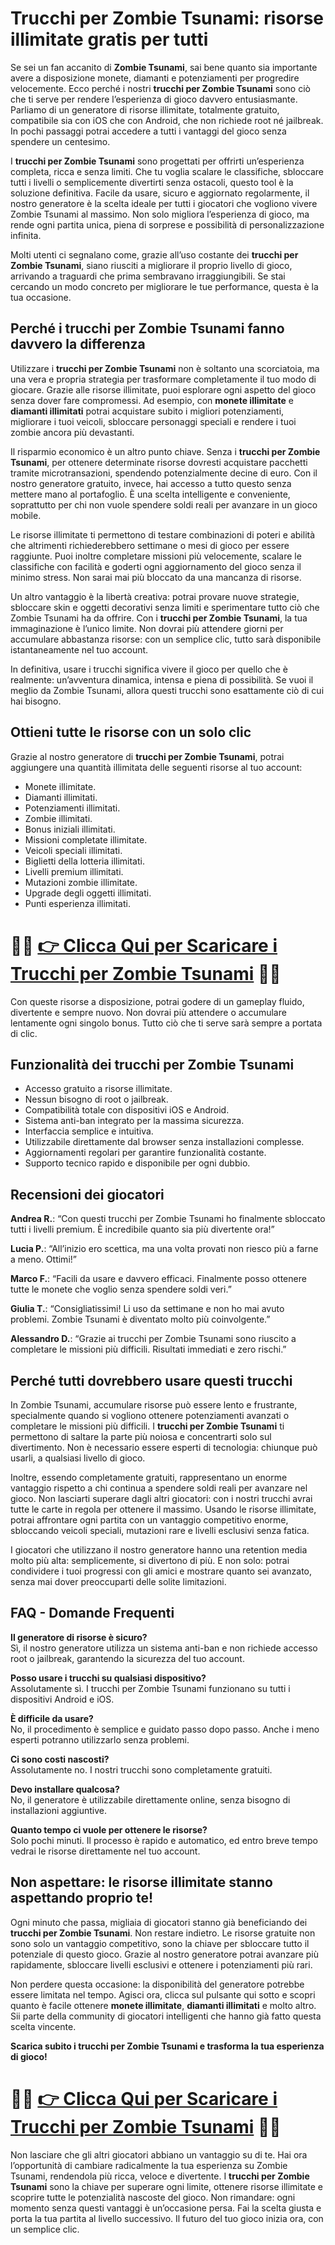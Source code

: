 <h1>Trucchi per Zombie Tsunami: risorse illimitate gratis per tutti</h1>

<p>Se sei un fan accanito di <strong>Zombie Tsunami</strong>, sai bene quanto sia importante avere a disposizione monete, diamanti e potenziamenti per progredire velocemente. Ecco perché i nostri <strong>trucchi per Zombie Tsunami</strong> sono ciò che ti serve per rendere l’esperienza di gioco davvero entusiasmante. Parliamo di un generatore di risorse illimitate, totalmente gratuito, compatibile sia con iOS che con Android, che non richiede root né jailbreak. In pochi passaggi potrai accedere a tutti i vantaggi del gioco senza spendere un centesimo.</p>

<p>I <strong>trucchi per Zombie Tsunami</strong> sono progettati per offrirti un’esperienza completa, ricca e senza limiti. Che tu voglia scalare le classifiche, sbloccare tutti i livelli o semplicemente divertirti senza ostacoli, questo tool è la soluzione definitiva. Facile da usare, sicuro e aggiornato regolarmente, il nostro generatore è la scelta ideale per tutti i giocatori che vogliono vivere Zombie Tsunami al massimo. Non solo migliora l’esperienza di gioco, ma rende ogni partita unica, piena di sorprese e possibilità di personalizzazione infinita.</p>

<p>Molti utenti ci segnalano come, grazie all’uso costante dei <strong>trucchi per Zombie Tsunami</strong>, siano riusciti a migliorare il proprio livello di gioco, arrivando a traguardi che prima sembravano irraggiungibili. Se stai cercando un modo concreto per migliorare le tue performance, questa è la tua occasione.</p>

<h2>Perché i trucchi per Zombie Tsunami fanno davvero la differenza</h2>
<p>Utilizzare i <strong>trucchi per Zombie Tsunami</strong> non è soltanto una scorciatoia, ma una vera e propria strategia per trasformare completamente il tuo modo di giocare. Grazie alle risorse illimitate, puoi esplorare ogni aspetto del gioco senza dover fare compromessi. Ad esempio, con <strong>monete illimitate</strong> e <strong>diamanti illimitati</strong> potrai acquistare subito i migliori potenziamenti, migliorare i tuoi veicoli, sbloccare personaggi speciali e rendere i tuoi zombie ancora più devastanti.</p>
<p>Il risparmio economico è un altro punto chiave. Senza i <strong>trucchi per Zombie Tsunami</strong>, per ottenere determinate risorse dovresti acquistare pacchetti tramite microtransazioni, spendendo potenzialmente decine di euro. Con il nostro generatore gratuito, invece, hai accesso a tutto questo senza mettere mano al portafoglio. È una scelta intelligente e conveniente, soprattutto per chi non vuole spendere soldi reali per avanzare in un gioco mobile.</p>
<p>Le risorse illimitate ti permettono di testare combinazioni di poteri e abilità che altrimenti richiederebbero settimane o mesi di gioco per essere raggiunte. Puoi inoltre completare missioni più velocemente, scalare le classifiche con facilità e goderti ogni aggiornamento del gioco senza il minimo stress. Non sarai mai più bloccato da una mancanza di risorse.</p>
<p>Un altro vantaggio è la libertà creativa: potrai provare nuove strategie, sbloccare skin e oggetti decorativi senza limiti e sperimentare tutto ciò che Zombie Tsunami ha da offrire. Con i <strong>trucchi per Zombie Tsunami</strong>, la tua immaginazione è l’unico limite. Non dovrai più attendere giorni per accumulare abbastanza risorse: con un semplice clic, tutto sarà disponibile istantaneamente nel tuo account.</p>
<p>In definitiva, usare i trucchi significa vivere il gioco per quello che è realmente: un’avventura dinamica, intensa e piena di possibilità. Se vuoi il meglio da Zombie Tsunami, allora questi trucchi sono esattamente ciò di cui hai bisogno.</p>

<h2>Ottieni tutte le risorse con un solo clic</h2>
<p>Grazie al nostro generatore di <strong>trucchi per Zombie Tsunami</strong>, potrai aggiungere una quantità illimitata delle seguenti risorse al tuo account:</p>
<ul>
  <li>Monete illimitate.</li>
  <li>Diamanti illimitati.</li>
  <li>Potenziamenti illimitati.</li>
  <li>Zombie illimitati.</li>
  <li>Bonus iniziali illimitati.</li>
  <li>Missioni completate illimitate.</li>
  <li>Veicoli speciali illimitati.</li>
  <li>Biglietti della lotteria illimitati.</li>
  <li>Livelli premium illimitati.</li>
  <li>Mutazioni zombie illimitate.</li>
  <li>Upgrade degli oggetti illimitati.</li>
  <li>Punti esperienza illimitati.</li>
</ul>

# 🔴🔴 **[👉 Clicca Qui per Scaricare i Trucchi per Zombie Tsunami](https://tinyurl.com/GameMobileOn)** 🔴🔴

<p>Con queste risorse a disposizione, potrai godere di un gameplay fluido, divertente e sempre nuovo. Non dovrai più attendere o accumulare lentamente ogni singolo bonus. Tutto ciò che ti serve sarà sempre a portata di clic.</p>

<h2>Funzionalità dei trucchi per Zombie Tsunami</h2>
<ul>
  <li>Accesso gratuito a risorse illimitate.</li>
  <li>Nessun bisogno di root o jailbreak.</li>
  <li>Compatibilità totale con dispositivi iOS e Android.</li>
  <li>Sistema anti-ban integrato per la massima sicurezza.</li>
  <li>Interfaccia semplice e intuitiva.</li>
  <li>Utilizzabile direttamente dal browser senza installazioni complesse.</li>
  <li>Aggiornamenti regolari per garantire funzionalità costante.</li>
  <li>Supporto tecnico rapido e disponibile per ogni dubbio.</li>
</ul>

<h2>Recensioni dei giocatori</h2>
<p><strong>Andrea R.</strong>: “Con questi trucchi per Zombie Tsunami ho finalmente sbloccato tutti i livelli premium. È incredibile quanto sia più divertente ora!”</p>
<p><strong>Lucia P.</strong>: “All’inizio ero scettica, ma una volta provati non riesco più a farne a meno. Ottimi!”</p>
<p><strong>Marco F.</strong>: “Facili da usare e davvero efficaci. Finalmente posso ottenere tutte le monete che voglio senza spendere soldi veri.”</p>
<p><strong>Giulia T.</strong>: “Consigliatissimi! Li uso da settimane e non ho mai avuto problemi. Zombie Tsunami è diventato molto più coinvolgente.”</p>
<p><strong>Alessandro D.</strong>: “Grazie ai trucchi per Zombie Tsunami sono riuscito a completare le missioni più difficili. Risultati immediati e zero rischi.”</p>

<h2>Perché tutti dovrebbero usare questi trucchi</h2>
<p>In Zombie Tsunami, accumulare risorse può essere lento e frustrante, specialmente quando si vogliono ottenere potenziamenti avanzati o completare le missioni più difficili. I <strong>trucchi per Zombie Tsunami</strong> ti permettono di saltare la parte più noiosa e concentrarti solo sul divertimento. Non è necessario essere esperti di tecnologia: chiunque può usarli, a qualsiasi livello di gioco.</p>
<p>Inoltre, essendo completamente gratuiti, rappresentano un enorme vantaggio rispetto a chi continua a spendere soldi reali per avanzare nel gioco. Non lasciarti superare dagli altri giocatori: con i nostri trucchi avrai tutte le carte in regola per ottenere il massimo. Usando le risorse illimitate, potrai affrontare ogni partita con un vantaggio competitivo enorme, sbloccando veicoli speciali, mutazioni rare e livelli esclusivi senza fatica.</p>
<p>I giocatori che utilizzano il nostro generatore hanno una retention media molto più alta: semplicemente, si divertono di più. E non solo: potrai condividere i tuoi progressi con gli amici e mostrare quanto sei avanzato, senza mai dover preoccuparti delle solite limitazioni.</p>

<h2>FAQ - Domande Frequenti</h2>
<p><strong>Il generatore di risorse è sicuro?</strong><br>Sì, il nostro generatore utilizza un sistema anti-ban e non richiede accesso root o jailbreak, garantendo la sicurezza del tuo account.</p>
<p><strong>Posso usare i trucchi su qualsiasi dispositivo?</strong><br>Assolutamente sì. I trucchi per Zombie Tsunami funzionano su tutti i dispositivi Android e iOS.</p>
<p><strong>È difficile da usare?</strong><br>No, il procedimento è semplice e guidato passo dopo passo. Anche i meno esperti potranno utilizzarlo senza problemi.</p>
<p><strong>Ci sono costi nascosti?</strong><br>Assolutamente no. I nostri trucchi sono completamente gratuiti.</p>
<p><strong>Devo installare qualcosa?</strong><br>No, il generatore è utilizzabile direttamente online, senza bisogno di installazioni aggiuntive.</p>
<p><strong>Quanto tempo ci vuole per ottenere le risorse?</strong><br>Solo pochi minuti. Il processo è rapido e automatico, ed entro breve tempo vedrai le risorse direttamente nel tuo account.</p>

<h2>Non aspettare: le risorse illimitate stanno aspettando proprio te!</h2>
<p>Ogni minuto che passa, migliaia di giocatori stanno già beneficiando dei <strong>trucchi per Zombie Tsunami</strong>. Non restare indietro. Le risorse gratuite non sono solo un vantaggio competitivo, sono la chiave per sbloccare tutto il potenziale di questo gioco. Grazie al nostro generatore potrai avanzare più rapidamente, sbloccare livelli esclusivi e ottenere i potenziamenti più rari.</p>
<p>Non perdere questa occasione: la disponibilità del generatore potrebbe essere limitata nel tempo. Agisci ora, clicca sul pulsante qui sotto e scopri quanto è facile ottenere <strong>monete illimitate</strong>, <strong>diamanti illimitati</strong> e molto altro. Sii parte della community di giocatori intelligenti che hanno già fatto questa scelta vincente.</p>
<p><strong>Scarica subito i trucchi per Zombie Tsunami e trasforma la tua esperienza di gioco!</strong></p>

# 🔴🔴 **[👉 Clicca Qui per Scaricare i Trucchi per Zombie Tsunami](https://tinyurl.com/GameMobileOn)** 🔴🔴

<p>Non lasciare che gli altri giocatori abbiano un vantaggio su di te. Hai ora l’opportunità di cambiare radicalmente la tua esperienza su Zombie Tsunami, rendendola più ricca, veloce e divertente. I <strong>trucchi per Zombie Tsunami</strong> sono la chiave per superare ogni limite, ottenere risorse illimitate e scoprire tutte le potenzialità nascoste del gioco. Non rimandare: ogni momento senza questi vantaggi è un’occasione persa. Fai la scelta giusta e porta la tua partita al livello successivo. Il futuro del tuo gioco inizia ora, con un semplice clic.</p>
